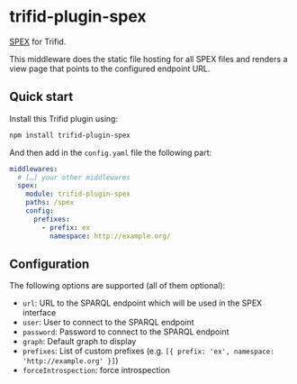 # trifid-plugin-spex

[SPEX](https://github.com/zazuko/spex) for Trifid.

This middleware does the static file hosting for all SPEX files and renders a view page that points to the configured endpoint URL.

## Quick start

Install this Trifid plugin using:

```sh
npm install trifid-plugin-spex
```

And then add in the `config.yaml` file the following part:

```yaml
middlewares:
  # […] your other middlewares
  spex:
    module: trifid-plugin-spex
    paths: /spex
    config:
      prefixes:
        - prefix: ex
          namespace: http://example.org/
```

## Configuration

The following options are supported (all of them optional):

- `url`: URL to the SPARQL endpoint which will be used in the SPEX interface
- `user`: User to connect to the SPARQL endpoint
- `password`: Password to connect to the SPARQL endpoint
- `graph`: Default graph to display
- `prefixes`: List of custom prefixes (e.g. `[{ prefix: 'ex', namespace: 'http://example.org' }]`)
- `forceIntrospection`: force introspection

